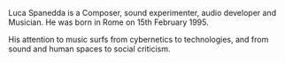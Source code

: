 Luca Spanedda is a Composer, sound experimenter, audio developer and Musician.
He was born in Rome on 15th February 1995.

His attention to music surfs from cybernetics to technologies,
and from sound and human spaces to social criticism.
